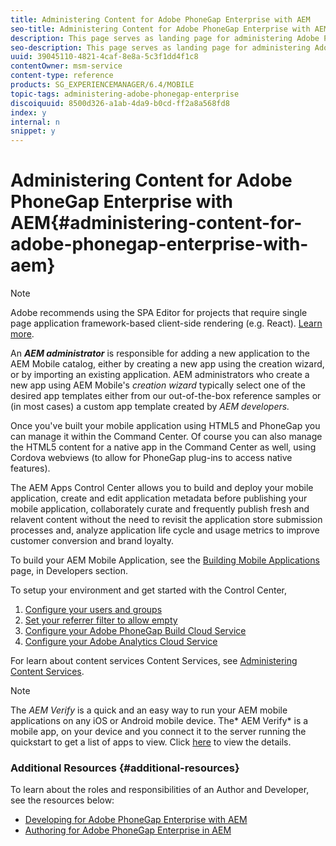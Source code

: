 ```yaml
---
title: Administering Content for Adobe PhoneGap Enterprise with AEM
seo-title: Administering Content for Adobe PhoneGap Enterprise with AEM
description: This page serves as landing page for administering Adobe PhoneGap Enterprise.
seo-description: This page serves as landing page for administering Adobe PhoneGap Enterprise.
uuid: 39045110-4821-4caf-8e8a-5c3f1dd4f1c8
contentOwner: msm-service
content-type: reference
products: SG_EXPERIENCEMANAGER/6.4/MOBILE
topic-tags: administering-adobe-phonegap-enterprise
discoiquuid: 8500d326-a1ab-4da9-b0cd-ff2a8a568fd8
index: y
internal: n
snippet: y
---
```


# Administering Content for Adobe PhoneGap Enterprise with AEM{#administering-content-for-adobe-phonegap-enterprise-with-aem}

>[!NOTE]
>
>Adobe recommends using the SPA Editor for projects that require single page application framework-based client-side rendering (e.g. React). [Learn more](../../sites/developing/using/spa-overview.md).

An ***AEM administrator*** is responsible for adding a new application to the AEM Mobile catalog, either by creating a new app using the creation wizard, or by importing an existing application. AEM administrators who create a new app using AEM Mobile's *creation wizard* typically select one of the desired app templates either from our out-of-the-box reference samples or (in most cases) a custom app template created by *AEM developers.*

Once you've built your mobile application using HTML5 and PhoneGap you can manage it within the Command Center. Of course you can also manage the HTML5 content for a native app in the Command Center as well, using Cordova webviews (to allow for PhoneGap plug-ins to access native features).

The AEM Apps Control Center allows you to build and deploy your mobile application, create and edit application metadata before publishing your mobile application, collaborately curate and frequently publish fresh and relavent content without the need to revisit the application store submission processes and, analyze application life cycle and usage metrics to improve customer conversion and brand loyalty.

To build your AEM Mobile Application, see the [Building Mobile Applications](../../mobile/using/building-app-mobile-phonegap.md) page, in Developers section.

To setup your environment and get started with the Control Center,

1. [Configure your users and groups](../../mobile/using/configure-users-groups.md)
1. [Set your referrer filter to allow empty](../../mobile/using/setting-referrer-filter-empty.md)
1. [Configure your Adobe PhoneGap Build Cloud Service](../../mobile/using/configure-phonegap-build-cloud.md)
1. [Configure your Adobe Analytics Cloud Service](../../mobile/using/configure-adobe-mobile-cloud-service.md)

For learn about content services Content Services, see [Administering Content Services](/mobile/using/content-services).

>[!NOTE]
>
>The *AEM Verify* is a quick and an easy way to run your AEM mobile applications on any iOS or Android mobile device. The* AEM Verify* is a mobile app, on your device and you connect it to the server running the quickstart to get a list of apps to view. Click [here](../../mobile/using/phonegap-mobile-quickstart.md) to view the details.

### Additional Resources {#additional-resources}

To learn about the roles and responsibilities of an Author and Developer, see the resources below:

* [Developing for Adobe PhoneGap Enterprise with AEM](../../mobile/using/developing-in-phonegap.md)
* [Authoring for Adobe PhoneGap Enterprise in AEM](../../mobile/using/phonegap.md)

